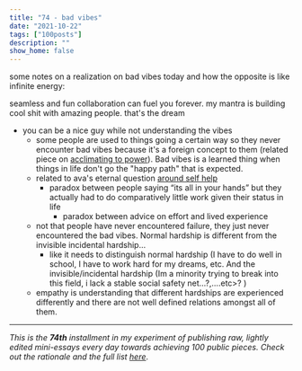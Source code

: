 ```yaml
---
title: "74 - bad vibes"
date: "2021-10-22"
tags: ["100posts"]
description: ""
show_home: false
---
```

some notes on a realization on bad vibes today and how the opposite is like infinite energy:

seamless and fun collaboration can fuel you forever. my mantra is building cool shit with amazing people. that's the dream
* you can be a nice guy while not understanding the vibes
	* some people are used to things going a certain way so they never encounter bad vibes because it's a foreign concept to them (related piece on [acclimating to power](/experiments/100posts/power-acclimation)). Bad vibes is a learned thing when things in life don't go the "happy path" that is expected.
	* related to ava's eternal question [around self help](https://ava.substack.com/p/is-self-help-bad)
		* paradox between people saying “its all in your hands” but they actually had to do comparatively little work given their status in life
			* paradox between advice on effort and lived experience
	* not that people have never encountered failure, they just never encountered the bad vibes. Normal hardship is different from the invisible incidental hardship...
		* like it needs to distinguish normal hardship (I have to do well in school, I have to work hard for my dreams, etc. And the invisible/incidental hardship (Im a minority trying to break into this field, i lack a stable social safety net…?,….etc>? )
	* empathy is understanding that different hardships are experienced differently and  there are not well defined relations amongst all of them.

---
*This is the **74th** installment in my experiment of publishing raw, lightly edited mini-essays every day towards achieving 100 public pieces. Check out the rationale and the full list [here](/experiments/100posts/)*.
